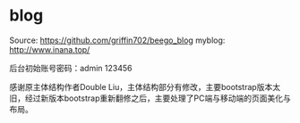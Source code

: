 blog
====
Source: https://github.com/griffin702/beego_blog
myblog: http://www.inana.top/

后台初始账号密码：admin 123456

感谢原主体结构作者Double Liu，主体结构部分有修改，主要bootstrap版本太旧，经过新版本bootstrap重新翻修之后，主要处理了PC端与移动端的页面美化与布局。


